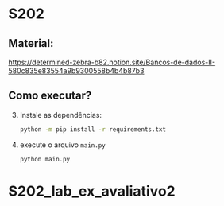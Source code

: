 # S202

## Material:
https://determined-zebra-b82.notion.site/Bancos-de-dados-II-580c835e83554a9b9300558b4b4b87b3


## Como executar?
3. Instale as dependências:
    ```sh
    python -m pip install -r requirements.txt
    ```
4. execute o arquivo `main.py`
    ```sh
    python main.py
    ```
# S202_lab_ex_avaliativo2
